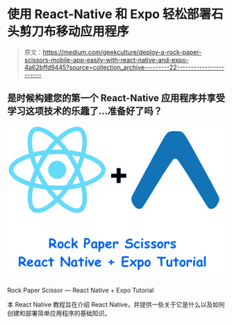 # 使用 React-Native 和 Expo 轻松部署石头剪刀布移动应用程序

> 原文：<https://medium.com/geekculture/deploy-a-rock-paper-scissors-mobile-app-easily-with-react-native-and-expo-4a62bffd9445?source=collection_archive---------22----------------------->

## 是时候构建您的第一个 React-Native 应用程序并享受学习这项技术的乐趣了…准备好了吗？

![](img/e1950cfa796c4530b8677ac18a8c96ac.png)

Rock Paper Scissor — React Native + Expo Tutorial

本 React Native 教程旨在介绍 React Native，并提供一些关于它是什么以及如何创建和部署简单应用程序的基础知识。